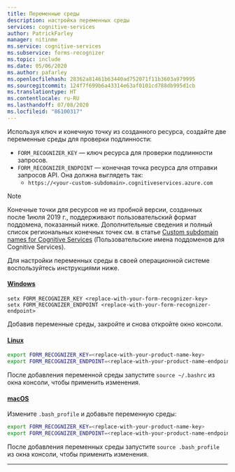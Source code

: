 ```yaml
---
title: Переменные среды
description: настройка переменных среды
services: cognitive-services
author: PatrickFarley
manager: nitinme
ms.service: cognitive-services
ms.subservice: forms-recognizer
ms.topic: include
ms.date: 05/06/2020
ms.author: pafarley
ms.openlocfilehash: 28362a81461b63440ad752071f11b3603a979995
ms.sourcegitcommit: 124f7f699b6a43314e63af0101cd788db995d1cb
ms.translationtype: HT
ms.contentlocale: ru-RU
ms.lasthandoff: 07/08/2020
ms.locfileid: "86100317"
---
```

Используя ключ и конечную точку из созданного ресурса, создайте две переменные среды для проверки подлинности:

* `FORM_RECOGNIZER_KEY` — ключ ресурса для проверки подлинности запросов.
* `FORM_RECOGNIZER_ENDPOINT` — конечная точка ресурса для отправки запросов API. Она должна выглядеть так: 
  * `https://<your-custom-subdomain>.cognitiveservices.azure.com`

>[!NOTE]
> Конечные точки для ресурсов не из пробной версии, созданных после 1июля 2019 г., поддерживают пользовательский формат поддомена, показанный ниже. Дополнительные сведения и полный список региональных конечных точек см. в статье [Custom subdomain names for Cognitive Services](https://docs.microsoft.com/azure/cognitive-services/cognitive-services-custom-subdomains) (Пользовательские имена поддоменов для Cognitive Services). 

Для настройки переменных среды в своей операционной системе воспользуйтесь инструкциями ниже.

#### <a name="windows"></a>[Windows](#tab/windows)

```console
setx FORM_RECOGNIZER_KEY <replace-with-your-form-recognizer-key>
setx FORM_RECOGNIZER_ENDPOINT <replace-with-your-form-recognizer-endpoint>
```

Добавив переменные среды, закройте и снова откройте окно консоли.

#### <a name="linux"></a>[Linux](#tab/linux)

```bash
export FORM_RECOGNIZER_KEY=<replace-with-your-product-name-key>
export FORM_RECOGNIZER_ENDPOINT=<replace-with-your-product-name-endpoint>
```

После добавления переменной среды запустите `source ~/.bashrc` из окна консоли, чтобы применить изменения.

#### <a name="macos"></a>[macOS](#tab/unix)

Измените `.bash_profile` и добавьте переменную среды:

```bash
export FORM_RECOGNIZER_KEY=<replace-with-your-product-name-key>
export FORM_RECOGNIZER_ENDPOINT=<replace-with-your-product-name-endpoint>
```

После добавления переменных среды запустите `source .bash_profile` из окна консоли, чтобы применить изменения.
***
